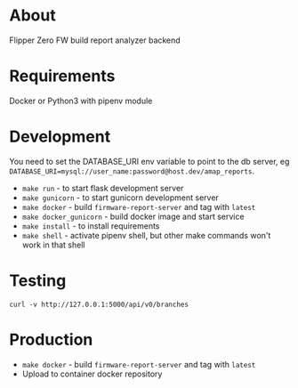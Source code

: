 # About

Flipper Zero FW build report analyzer backend

# Requirements

Docker or Python3 with pipenv module

# Development

You need to set the DATABASE_URI env variable to point to the db server, eg 
`DATABASE_URI=mysql://user_name:password@host.dev/amap_reports`.

- `make run` - to start flask development server
- `make gunicorn` - to start gunicorn development server
- `make docker` - build `firmware-report-server` and tag with `latest`
- `make docker_gunicorn` - build docker image and start service
- `make install` - to install requirements
- `make shell` - activate pipenv shell, but other make commands won't work in that shell

# Testing

`curl -v http://127.0.0.1:5000/api/v0/branches`

# Production

- `make docker` - build `firmware-report-server` and tag with `latest`
- Upload to container docker repository